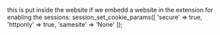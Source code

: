 this is put inside the website if we embedd a website in the extension for enabling the sessions:
session_set_cookie_params([
	'secure' => true,
	'httponly' => true,
	'samesite' => 'None'
]);